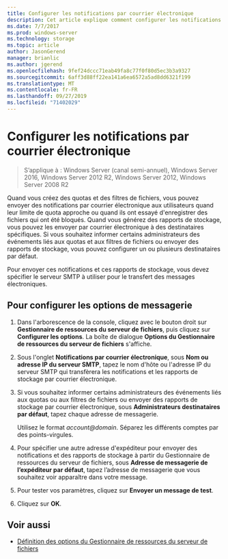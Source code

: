 ```yaml
---
title: Configurer les notifications par courrier électronique
description: Cet article explique comment configurer les notifications par courrier électronique
ms.date: 7/7/2017
ms.prod: windows-server
ms.technology: storage
ms.topic: article
author: JasonGerend
manager: brianlic
ms.author: jgerend
ms.openlocfilehash: 9fef24dccc71eab49fa8c77f0f80d5ec3b3a9327
ms.sourcegitcommit: 6aff3d88ff22ea141a6ea6572a5ad8dd6321f199
ms.translationtype: MT
ms.contentlocale: fr-FR
ms.lasthandoff: 09/27/2019
ms.locfileid: "71402029"
---
```

# <a name="configure-e-mail-notifications"></a>Configurer les notifications par courrier électronique

> S’applique à : Windows Server (canal semi-annuel), Windows Server 2016, Windows Server 2012 R2, Windows Server 2012, Windows Server 2008 R2

Quand vous créez des quotas et des filtres de fichiers, vous pouvez envoyer des notifications par courrier électronique aux utilisateurs quand leur limite de quota approche ou quand ils ont essayé d'enregistrer des fichiers qui ont été bloqués. Quand vous générez des rapports de stockage, vous pouvez les envoyer par courrier électronique à des destinataires spécifiques. Si vous souhaitez informer certains administrateurs des événements liés aux quotas et aux filtres de fichiers ou envoyer des rapports de stockage, vous pouvez configurer un ou plusieurs destinataires par défaut.

Pour envoyer ces notifications et ces rapports de stockage, vous devez spécifier le serveur SMTP à utiliser pour le transfert des messages électroniques.

## <a name="to-configure-e-mail-options"></a>Pour configurer les options de messagerie

1. Dans l'arborescence de la console, cliquez avec le bouton droit sur **Gestionnaire de ressources du serveur de fichiers**, puis cliquez sur **Configurer les options**. La boîte de dialogue **Options du Gestionnaire de ressources du serveur de fichiers** s'affiche.

2. Sous l'onglet **Notifications par courrier électronique**, sous **Nom ou adresse IP du serveur SMTP**, tapez le nom d'hôte ou l'adresse IP du serveur SMTP qui transfèrera les notifications et les rapports de stockage par courrier électronique.

3. Si vous souhaitez informer certains administrateurs des événements liés aux quotas ou aux filtres de fichiers ou envoyer des rapports de stockage par courrier électronique, sous **Administrateurs destinataires par défaut**, tapez chaque adresse de messagerie.

   Utilisez le format <em>account@domain</em>. Séparez les différents comptes par des points-virgules.

4. Pour spécifier une autre adresse d'expéditeur pour envoyer des notifications et des rapports de stockage à partir du Gestionnaire de ressources du serveur de fichiers, sous **Adresse de messagerie de l’expéditeur par défaut**, tapez l’adresse de messagerie que vous souhaitez voir apparaître dans votre message.

5. Pour tester vos paramètres, cliquez sur **Envoyer un message de test**.

6. Cliquez sur **OK**.


## <a name="see-also"></a>Voir aussi

-   [Définition des options du Gestionnaire de ressources du serveur de fichiers](setting-file-server-resource-manager-options.md)